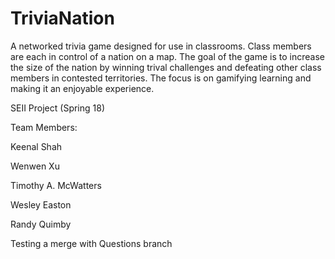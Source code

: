 # TriviaNation
A networked trivia game designed for use in classrooms. Class members are each in control of a nation on a map. The goal of the game is to increase the size of the nation by winning trival challenges and defeating other class members in contested territories. The focus is on gamifying learning and making it an enjoyable experience.

SEII Project (Spring 18)

Team Members: 

Keenal Shah

Wenwen Xu

Timothy A. McWatters

Wesley Easton

Randy Quimby

Testing a merge with Questions branch

